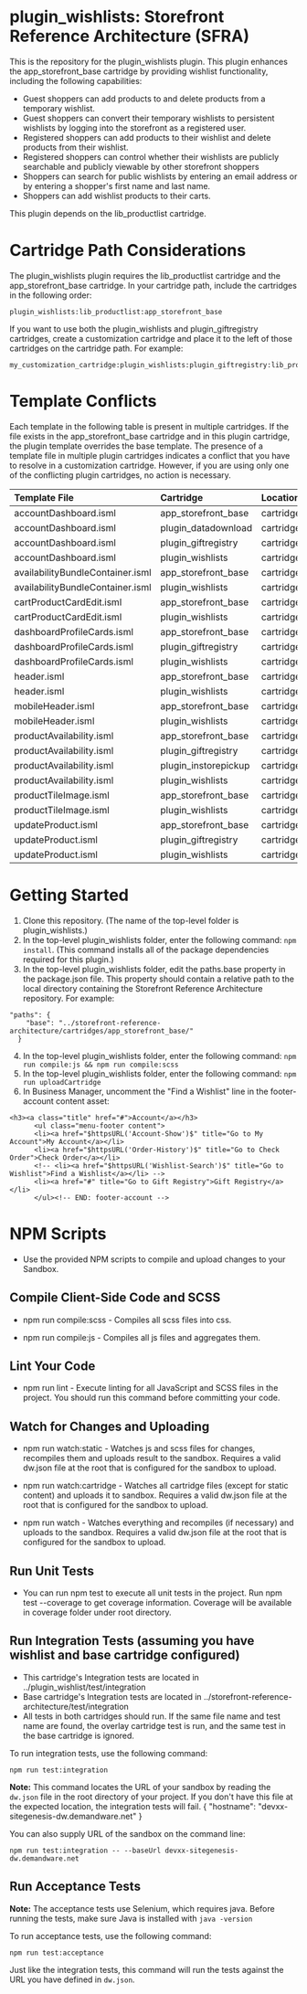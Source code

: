 # plugin\_wishlists: Storefront Reference Architecture (SFRA)

This is the repository for the plugin\_wishlists plugin. This plugin enhances the app\_storefront\_base cartridge by providing wishlist functionality, including the following capabilities:

* Guest shoppers can add products to and delete products from a temporary wishlist.
* Guest shoppers can convert their temporary wishlists to persistent wishlists by logging into the storefront as a registered user.
* Registered shoppers can add products to their wishlist and delete products from their wishlist.
* Registered shoppers can control whether their wishlists are publicly searchable and publicly viewable by other storefront shoppers
* Shoppers can search for public wishlists by entering an email address or by entering a shopper's first name and last name.
* Shoppers can add wishlist products to their carts.

This plugin depends on the lib\_productlist cartridge.

# Cartridge Path Considerations
The plugin\_wishlists plugin requires the lib\_productlist cartridge and the app\_storefront\_base cartridge. In your cartridge path, include the cartridges in the following order:

```
plugin_wishlists:lib_productlist:app_storefront_base
```

If you want to use both the plugin\_wishlists and plugin\_giftregistry cartridges, create a customization cartridge and place it to the left of those cartridges on the cartridge path. For example:

```
my_customization_cartridge:plugin_wishlists:plugin_giftregistry:lib_productlist:app_storefront_base
```

# Template Conflicts

Each template in the following table is present in multiple cartridges. If the file
exists in the app\_storefront\_base cartridge and in this plugin cartridge,
the plugin template overrides the base template. The presence
of a template file in multiple plugin cartridges indicates a conflict that you
have to resolve in a customization cartridge. However, if you are using
only one of the conflicting plugin cartridges, no action is necessary.

| Template File | Cartridge | Location |
| :--- | :--- | :--- |
|accountDashboard.isml|app\_storefront\_base|cartridge/templates/default/account/accountDashboard.isml|
|accountDashboard.isml|plugin\_datadownload|cartridge/templates/default/account/accountDashboard.isml|
|accountDashboard.isml|plugin\_giftregistry|cartridge/templates/default/account/accountDashboard.isml|
|accountDashboard.isml|plugin\_wishlists|cartridge/templates/default/account/accountDashboard.isml|
|availabilityBundleContainer.isml|app\_storefront\_base|cartridge/templates/default/product/components/availabilityBundleContainer.isml|
|availabilityBundleContainer.isml|plugin\_wishlists|cartridge/templates/default/product/components/availabilityBundleContainer.isml|
|cartProductCardEdit.isml|app\_storefront\_base|cartridge/templates/default/cart/productCard/cartProductCardEdit.isml|
|cartProductCardEdit.isml|plugin\_wishlists|cartridge/templates/default/cart/productCard/cartProductCardEdit.isml|
|dashboardProfileCards.isml|app\_storefront\_base|cartridge/templates/default/account/dashboardProfileCards.isml|
|dashboardProfileCards.isml|plugin\_giftregistry|cartridge/templates/default/account/dashboardProfileCards.isml|
|dashboardProfileCards.isml|plugin\_wishlists|cartridge/templates/default/account/dashboardProfileCards.isml|
|header.isml|app\_storefront\_base|cartridge/templates/default/account/header.isml|
|header.isml|plugin\_wishlists|cartridge/templates/default/account/header.isml|
|mobileHeader.isml|app\_storefront\_base|cartridge/templates/default/account/mobileHeader.isml|
|mobileHeader.isml|plugin\_wishlists|cartridge/templates/default/account/mobileHeader.isml|
|productAvailability.isml|app\_storefront\_base|cartridge/templates/default/product/components/productAvailability.isml|
|productAvailability.isml|plugin\_giftregistry|cartridge/templates/default/product/components/productAvailability.isml|
|productAvailability.isml|plugin\_instorepickup|cartridge/templates/default/product/components/productAvailability.isml|
|productAvailability.isml|plugin\_wishlists|cartridge/templates/default/product/components/productAvailability.isml|
|productTileImage.isml|app\_storefront\_base|cartridge/templates/default/product/components/productTileImage.isml|
|productTileImage.isml|plugin\_wishlists|cartridge/templates/default/product/components/productTileImage.isml|
|updateProduct.isml|app\_storefront\_base|cartridge/templates/default/product/components/updateProduct.isml|
|updateProduct.isml|plugin\_giftregistry|cartridge/templates/default/product/components/updateProduct.isml|
|updateProduct.isml|plugin\_wishlists|cartridge/templates/default/product/components/updateProduct.isml|

# Getting Started

1. Clone this repository. (The name of the top-level folder is plugin\_wishlists.)
2. In the top-level plugin\_wishlists folder, enter the following command: `npm install`. (This command installs all of the package dependencies required for this plugin.)
3. In the top-level plugin\_wishlists folder, edit the paths.base property in the package.json file. This property should contain a relative path to the local directory containing the Storefront Reference Architecture repository. For example:
```
"paths": {
    "base": "../storefront-reference-architecture/cartridges/app_storefront_base/"
  }
```
4. In the top-level plugin\_wishlists folder, enter the following command: `npm run compile:js && npm run compile:scss`
5. In the top-level plugin\_wishlists folder, enter the following command: `npm run uploadCartridge`
6. In Business Manager, uncomment the "Find a Wishlist" line in the footer-account content asset:
```
<h3><a class="title" href="#">Account</a></h3>
      <ul class="menu-footer content">
      <li><a href="$httpsURL('Account-Show')$" title="Go to My Account">My Account</a></li>
      <li><a href="$httpsURL('Order-History')$" title="Go to Check Order">Check Order</a></li>
      <!-- <li><a href="$httpsURL('Wishlist-Search')$" title="Go to Wishlist">Find a Wishlist</a></li> -->
      <li><a href="#" title="Go to Gift Registry">Gift Registry</a></li>
      </ul><!-- END: footer-account -->
```


# NPM Scripts

* Use the provided NPM scripts to compile and upload changes to your Sandbox.

## Compile Client-Side Code and SCSS

* npm run compile:scss - Compiles all scss files into css.

* npm run compile:js - Compiles all js files and aggregates them.

## Lint Your Code

* npm run lint - Execute linting for all JavaScript and SCSS files in the project. You should run this command before committing your code.

## Watch for Changes and Uploading

* npm run watch:static - Watches js and scss files for changes, recompiles them and uploads result to the sandbox. Requires a valid dw.json file at the root that is configured for the sandbox to upload.

* npm run watch:cartridge - Watches all cartridge files (except for static content) and uploads it to sandbox. Requires a valid dw.json file at the root that is configured for the sandbox to upload.

* npm run watch - Watches everything and recompiles (if necessary) and uploads to the sandbox. Requires a valid dw.json file at the root that is configured for the sandbox to upload.

## Run Unit Tests

* You can run npm test to execute all unit tests in the project. Run npm test --coverage to get coverage information. Coverage will be available in coverage folder under root directory.

## Run Integration Tests (assuming you have wishlist and base cartridge configured)

* This cartridge's Integration tests are located in ../plugin_wishlist/test/integration
* Base cartridge's Integration tests are located in ../storefront-reference-architecture/test/integration
* All tests in both cartridges should run. If the same file name and test name are found, the overlay cartridge test is run, and the same test in the base cartridge is ignored.

To run integration tests, use the following command:

```
npm run test:integration
```

**Note:** This command locates the URL of your sandbox by reading the `dw.json` file in the root directory of your project. If you don't have this file at the expected location, the integration tests will fail.
{
    "hostname": "devxx-sitegenesis-dw.demandware.net"
}

You can also supply URL of the sandbox on the command line:

```
npm run test:integration -- --baseUrl devxx-sitegenesis-dw.demandware.net
```

## Run Acceptance Tests

**Note:** The acceptance tests use Selenium, which requires java. Before running the tests, make sure Java is installed with `java -version`

To run acceptance tests, use the following command:

```
npm run test:acceptance
```

Just like the integration tests, this command will run the tests against the URL you have defined in `dw.json`.